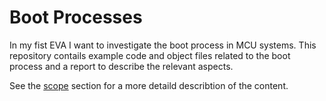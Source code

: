 # Boot Processes
In my fist EVA I want to investigate the boot process in MCU systems.
This repository contails example code and object files related to the boot process and a report to describe the relevant aspects.

See the [scope](scope.md) section for a more detaild describtion of the content.
